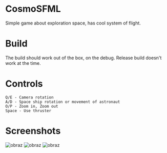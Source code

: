 # CosmoSFML
Simple game about exploration space, has cool system of flight.
# Build
The build should work out of the box, on the debug. Release build doesn't work at the time.
# Controls
```
Q/E - Camera rotation
A/D - Space ship rotation or movement of astronaut
O/P - Zoom in, Zoom out
Space - Use thruster
```

# Screenshots
![obraz](https://github.com/pinsvin00/CosmosExplorer/assets/77679510/11de632a-c4d0-4d56-be12-49b05f9acf6e)
![obraz](https://github.com/pinsvin00/CosmosExplorer/assets/77679510/dca27771-e135-4e61-951b-7412b60ee999)
![obraz](https://github.com/pinsvin00/CosmosExplorer/assets/77679510/eb0bd7bc-5e92-471b-b170-4180818e092e)


